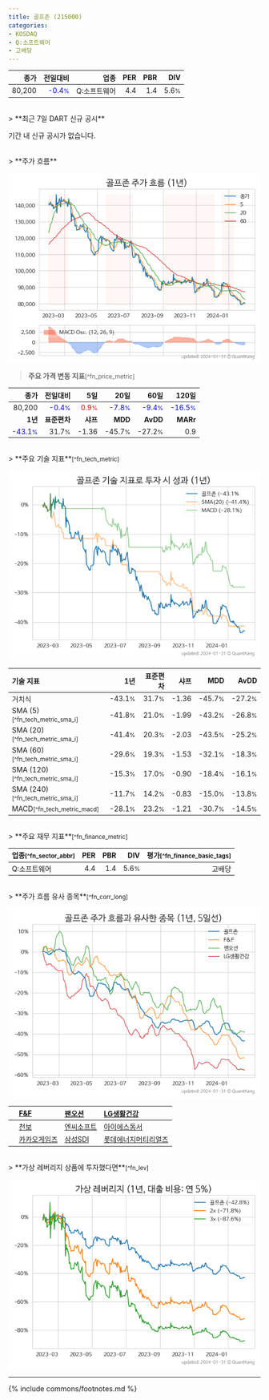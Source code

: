 ```yaml
---
title: 골프존 (215000)
categories:
- KOSDAQ
- Q:소프트웨어
- 고배당
---
```

| **종가** | **전일대비** | **업종** | **PER** | **PBR** | **DIV** |
| -------: | -----------: | -------: | ------: | ------: | ------: |
| 80,200 | <span style="color: blue">-0.4<small>%</small></span> | Q:소프트웨어 | 4.4 | 1.4 | 5.6<small>%</small> |

<!-- more -->

<br>
> **최근 7일 DART 신규 공시**<a id="dart"></a>


기간 내 신규 공시가 없습니다.

<br>
> **주가 흐름**<a id="price"></a>

![215000](/stock/images/215000.png)

> **주요 가격 변동 지표**<small>[^fn_price_metric]</small>

| **종가** | **전일대비** | **5일** | **20일** | **60일** | **120일** |
| -------: | -----------: | ------: | -------: | -------: | --------: |
| 80,200 | <span style="color: blue">-0.4<small>%</small></span> | <span style="color: red">0.9<small>%</small></span> | <span style="color: blue">-7.8<small>%</small></span> | <span style="color: blue">-9.4<small>%</small></span> | <span style="color: blue">-16.5<small>%</small></span> |
| **1년** | **표준편차** | **샤프** | **MDD** | **AvDD** | **MARr** |
| <span style="color: blue">-43.1<small>%</small></span> | 31.7<small>%</small> | -1.36 | -45.7<small>%</small> | -27.2<small>%</small> | 0.9 |

<br>
> **주요 기술 지표**<small>[^fn_tech_metric]</small>


![215000](/stock/images/215000_tech.png)

| **기술 지표** | **1년** | **표준편차** | **샤프** | **MDD** | **AvDD** |
| :------------ | ------: | -----------: | -------: | ------: | -------: |
| 거치식 | -43.1<small>%</small> | 31.7<small>%</small> | -1.36 | -45.7<small>%</small> | -27.2<small>%</small> |
| SMA (5)<small>[^fn_tech_metric_sma_i]</small> | -41.8<small>%</small> | 21.0<small>%</small> | -1.99 | -43.2<small>%</small> | -26.8<small>%</small> |
| SMA (20)<small>[^fn_tech_metric_sma_i]</small> | -41.4<small>%</small> | 20.3<small>%</small> | -2.03 | -43.5<small>%</small> | -25.2<small>%</small> |
| SMA (60)<small>[^fn_tech_metric_sma_i]</small> | -29.6<small>%</small> | 19.3<small>%</small> | -1.53 | -32.1<small>%</small> | -18.3<small>%</small> |
| SMA (120)<small>[^fn_tech_metric_sma_i]</small> | -15.3<small>%</small> | 17.0<small>%</small> | -0.90 | -18.4<small>%</small> | -16.1<small>%</small> |
| SMA (240)<small>[^fn_tech_metric_sma_i]</small> | -11.7<small>%</small> | 14.2<small>%</small> | -0.83 | -15.0<small>%</small> | -13.8<small>%</small> |
| MACD<small>[^fn_tech_metric_macd]</small> | -28.1<small>%</small> | 23.2<small>%</small> | -1.21 | -30.7<small>%</small> | -14.5<small>%</small> |

<br>
> **주요 재무 지표**<small>[^fn_finance_metric]</small>

| **업종**<small>[^fn_sector_abbr]</small> | **PER** | **PBR** | **DIV** | **평가**<small>[^fn_finance_basic_tags]</small> |
| :--------------------------------------- | ------: | ------: | ------: | ----------------------------------------------: |
| Q:소프트웨어 | 4.4 | 1.4 | 5.6<small>%</small> | 고배당 |

<br>
> **주가 흐름 유사 종목**<a id="corr"></a><small>[^fn_corr_long]</small>

![215000](/stock/images/215000_corr.png)

|    | [F&F](/383220/) | [팬오션](/028670/) | [LG생활건강](/051900/) |
| :- | :------------------------------------- | :------------------------------------- | :--------------------------------------|
|    | [천보](/278280/) | [엔씨소프트](/036570/) | [아이에스동서](/010780/) |
|    | [카카오게임즈](/293490/) | [삼성SDI](/006400/) | [롯데에너지머티리얼즈](/020150/) |

<br>
> **가상 레버리지 상품에 투자했다면**<a id="2x"></a><small>[^fn_lev]</small>

![215000](/stock/images/215000_2x.png)

---
{% include commons/footnotes.md %}